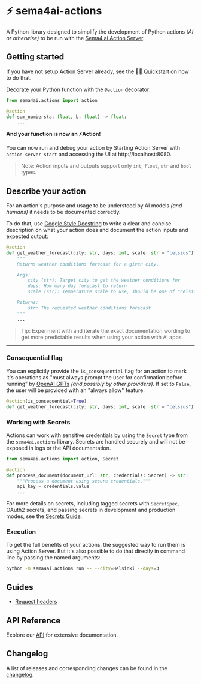 # ⚡️ sema4ai-actions

A Python library designed to simplify the development of Python actions _(AI or otherwise)_ to be run with the [Sema4.ai Action Server](https://github.com/sema4ai/actions#readme).

## Getting started

If you have not setup Action Server already, see the [🏃‍♂️ Quickstart](https://github.com/sema4ai/actions#quickstart) on how to do that.

Decorate your Python function with the `@action` decorator:

```py
from sema4ai.actions import action

@action
def sum_numbers(a: float, b: float) -> float:
    ...
```

**And your function is now an ⚡️Action!**

You can now run and debug your action by Starting Action Server with `action-server start` and accessing the UI at http://localhost:8080.

> Note: Action inputs and outputs support only `int`, `float`, `str` and `bool` types.

## Describe your action

For an action's purpose and usage to be understood by AI models _(and humans)_ it needs to be documented correctly.

To do that, use [Google Style Docstring](https://google.github.io/styleguide/pyguide.html#38-comments-and-docstrings) to write a clear and concise description on what your action does and document the action inputs and expected output:

```py
@action
def get_weather_forecast(city: str, days: int, scale: str = "celsius") -> str:
    """
    Returns weather conditions forecast for a given city.

    Args:
        city (str): Target city to get the weather conditions for
        days: How many day forecast to return
        scale (str): Temperature scale to use, should be one of "celsius" or "fahrenheit"

    Returns:
        str: The requested weather conditions forecast
    """
    ...
```

> Tip: Experiment with and iterate the exact documentation wording to get more predictable results when using your action with AI apps.

---

### Consequential flag

You can explicitly provide the `is_consequential` flag for an action to mark it's operations as "must always prompt the user for confirmation before running" by [OpenAI GPTs](https://platform.openai.com/docs/actions) _(and possibly by other providers)_. If set to `False`, the user will be provided with an "always allow" feature.

```py
@action(is_consequential=True)
def get_weather_forecast(city: str, days: int, scale: str = "celsius") -> str:
```

### Working with Secrets

Actions can work with sensitive credentials by using the `Secret` type from the `sema4ai.actions` library. Secrets are handled securely and will not be exposed in logs or the API documentation.

```py
from sema4ai.actions import action, Secret

@action
def process_document(document_url: str, credentials: Secret) -> str:
    """Process a document using secure credentials."""
    api_key = credentials.value
    ...
```

For more details on secrets, including tagged secrets with `SecretSpec`, OAuth2 secrets, and passing secrets in development and production modes, see the [Secrets Guide](https://github.com/sema4ai/actions/blob/master/action_server/docs/guides/07-secrets.md).

### Execution

To get the full benefits of your actions, the suggested way to run them is using Action Server. But it's also possible to do that directly in command line by passing the named arguments:

```sh
python -m sema4ai.actions run -- --city=Helsinki --days=3
```

## Guides

- [Request headers](https://github.com/sema4ai/actions/blob/master/actions/docs/guides/00-request.md)

## API Reference

Explore our [API](https://github.com/sema4ai/actions/blob/master/actions/docs/api/README.md) for extensive documentation.

## Changelog

A list of releases and corresponding changes can be found in the [changelog](https://github.com/sema4ai/actions/blob/master/actions/docs/CHANGELOG.md).
